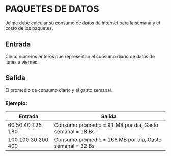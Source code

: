 
# PAQUETES DE DATOS

Jaime debe calcular su consumo de datos de internet para la semana y el costo de los paquetes.

## Entrada

Cinco números enteros que representan el consumo diario de datos de lunes a viernes.

## Salida

El promedio de consumo diario y el gasto semanal.

### Ejemplo:

| Entrada | Salida |
|--|--|
| 60 50 40 125 180 | Consumo promedio = 91 MB por día, Gasto semanal = 18 Bs |
| 100 100 30 200 400 | Consumo promedio = 166 MB por día, Gasto semanal = 32 Bs |
